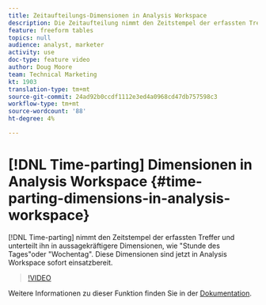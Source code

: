 ```yaml
---
title: Zeitaufteilungs-Dimensionen in Analysis Workspace
description: Die Zeitaufteilung nimmt den Zeitstempel der erfassten Treffer und unterteilt ihn in aussagekräftigere Dimensionen wie "Stunde des Tages"oder "Wochentag". Diese Dimensionen sind jetzt in Analysis Workspace sofort einsatzbereit.
feature: freeform tables
topics: null
audience: analyst, marketer
activity: use
doc-type: feature video
author: Doug Moore
team: Technical Marketing
kt: 1903
translation-type: tm+mt
source-git-commit: 24ad92b0ccdf1112e3ed4a0968cd47db757598c3
workflow-type: tm+mt
source-wordcount: '88'
ht-degree: 4%

---
```



# [!DNL Time-parting] Dimensionen in Analysis Workspace {#time-parting-dimensions-in-analysis-workspace}

[!DNL Time-parting] nimmt den Zeitstempel der erfassten Treffer und unterteilt ihn in aussagekräftigere Dimensionen, wie &quot;Stunde des Tages&quot;oder &quot;Wochentag&quot;. Diese Dimensionen sind jetzt in Analysis Workspace sofort einsatzbereit.

>[!VIDEO](https://video.tv.adobe.com/v/23727/?quality=12)

Weitere Informationen zu dieser Funktion finden Sie in der [Dokumentation](https://marketing.adobe.com/resources/help/en_US/analytics/analysis-workspace/time-parting-dimensions.html).
